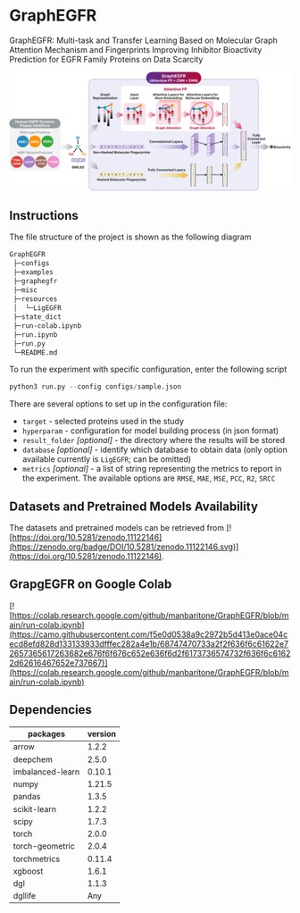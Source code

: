 <!-- markdownlint-disable MD033 -->

# GraphEGFR
GraphEGFR: Multi-task and Transfer Learning Based on Molecular Graph Attention Mechanism and Fingerprints Improving Inhibitor Bioactivity Prediction for EGFR Family Proteins on Data Scarcity

![GraphEGFR architecture](https://github.com/manbaritone/GraphEGFR/blob/main/graphegfr_architect.png)

## Instructions

The file structure of the project is shown as the following diagram

```text
GraphEGFR
 ├─configs
 ├─examples
 ├─graphegfr
 ├─misc
 ├─resources
 │  └─LigEGFR
 ├─state_dict
 ├─run-colab.ipynb
 ├─run.ipynb
 ├─run.py
 └─README.md
```

To run the experiment with specific configuration, enter the following script

```python
python3 run.py --config configs/sample.json
```

There are several options to set up in the configuration file:


- `target` - selected proteins used in the study
- `hyperparam` - configuration for model building process (in json format)
- `result_folder` *[optional]* - the directory where the results will be stored
- `database` *[optional]* - identify which database to obtain data (only option available currently is `LigEGFR`; can be omitted)
- `metrics` *[optional]* - a list of string representing the metrics to report in the experiment. The available options are
    `RMSE`,
    `MAE`,
    `MSE`,
    `PCC`,
    `R2`,
    `SRCC`

## Datasets and Pretrained Models Availability
The datasets and pretrained models can be retrieved from [![https://doi.org/10.5281/zenodo.11122146](https://zenodo.org/badge/DOI/10.5281/zenodo.11122146.svg)](https://doi.org/10.5281/zenodo.11122146).

## GrapgEGFR on Google Colab
[![https://colab.research.google.com/github/manbaritone/GraphEGFR/blob/main/run-colab.ipynb](https://camo.githubusercontent.com/f5e0d0538a9c2972b5d413e0ace04cecd8efd828d133133933dfffec282a4e1b/68747470733a2f2f636f6c61622e72657365617263682e676f6f676c652e636f6d2f6173736574732f636f6c61622d62616467652e737667)](https://colab.research.google.com/github/manbaritone/GraphEGFR/blob/main/run-colab.ipynb)

## Dependencies

packages             | version
-------------------- | ----------
arrow                | 1.2.2
deepchem             | 2.5.0
imbalanced-learn     | 0.10.1
numpy                | 1.21.5
pandas               | 1.3.5
scikit-learn         | 1.2.2
scipy                | 1.7.3
torch                | 2.0.0
torch-geometric      | 2.0.4
torchmetrics         | 0.11.4
xgboost              | 1.6.1
dgl                  | 1.1.3
dgllife              | Any

